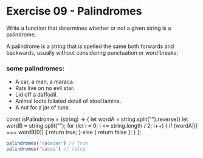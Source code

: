 # Exercise 09 - Palindromes

Write a function that determines whether or not a given string is a palindrome.

A palindrome is a string that is spelled the same both forwards and backwards, usually without considering punctuation or word breaks:

### some palindromes:
  - A car, a man, a maraca.
  - Rats live on no evil star.
  - Lid off a daffodil.
  - Animal loots foliated detail of stool lamina.
  - A nut for a jar of tuna.


const isPalindrome = (string) => {
  let wordA = string.split("").reverse()
  let wordB = string.split("");
  for (let i = 0; i <= string.length / 2; i++) {
    if (wordA[i] === wordB[0]) {
      return true;
    }
    else {
      return false
    };
  }
};

```javascript
palindromes('racecar') // true
palindromes('tacos') // false
```


